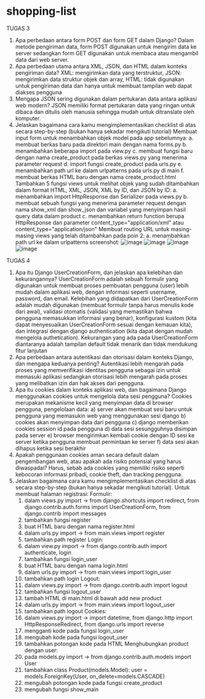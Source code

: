 # shopping-list
TUGAS 3
1. Apa perbedaan antara form POST dan form GET dalam Django?
 Dalam metode pengiriman data, form POST digunakan untuk mengirim data ke server sedangkan form GET digunakan untuk membaca atau mengambil data dari web server.
2. Apa perbedaan utama antara XML, JSON, dan HTML dalam konteks pengiriman data?
 XML: mengirimkan data yang terstruktur, JSON: mengirimkan data struktur objek dan array, HTML: tidak digunakan untuk pengiriman data dan hanya untuk membuat tampilan web dapat diakses pengguna
3. Mengapa JSON sering digunakan dalam pertukaran data antara aplikasi web modern?
 JSON memiliki format pertukaran data yang ringan untuk dibaca dan ditulis oleh manusia sehingga mudah untuk ditranslate oleh komputer.
4. Jelaskan bagaimana cara kamu mengimplementasikan checklist di atas secara step-by-step (bukan hanya sekadar mengikuti tutorial)
 Membuat input form untuk menambahkan objek model pada app sebelumnya:
a. membuat berkas baru pada direktori main dengan nama forms.py
b. menambahkan beberapa import pada view.py
c. membuat fungsi baru dengan nama create_product pada berkas views.py yang menerima parameter request
d. import fungsi create_product pada urls.py
e. menambahkan path url ke dalam urlpatterns pada urls.py di main
f. membuat berkas HTML baru dengan nama create_product.html
 Tambahkan 5 fungsi views untuk melihat objek yang sudah ditambahkan dalam format HTML, XML, JSON, XML by ID, dan JSON by ID:
a. menambahkan import HttpResponse dan Serializer pada views.py
b. membuat sebuah fungsi yang menerima parameter request dengan nama show_xml dan show_json dan variabel yang menyimpan hasil query data dalam product
c. menambahkan return function berupa HttpResponse dan parameter content_type="application/xml" atau content_type="application/json"
 Membuat routing URL untuk masing-masing views yang telah ditambahkan pada poin 2:
a. menambahkan path url ke dalam urlpatterns
screenshot:
![image](https://github.com/bingqiu-exe/shopping-list/assets/113889689/55a53066-bfbe-4d49-86b6-4f791427c507)
![image](https://github.com/bingqiu-exe/shopping-list/assets/113889689/0f74fdec-00c6-4e52-9724-45194a86bb5d)
![image](https://github.com/bingqiu-exe/shopping-list/assets/113889689/ab744131-7617-4787-a73f-dec53389948d)
![image](https://github.com/bingqiu-exe/shopping-list/assets/113889689/5085cbab-8348-4b88-af1a-009c17a089d1)

TUGAS 4
1. Apa itu Django UserCreationForm, dan jelaskan apa kelebihan dan kekurangannya?
   UserCreationForm adalah sebuah formulir yang digunakan untuk membuat proses pembuatan pengguna (user) lebih mudah dalam aplikasi web, dengan informasi seperti username, password, dan email. Kelebihan yang didapatkan dari UserCreationForm adalah mudah digunakan (membuat formulir tanpa harus menulis kode dari awal), validasi otomatis (validasi yang memastikan bahwa pengguna memasukkan informasi yang benar), konfigurasi kustom (kita dapat menyesuaikan UserCreationForm sesuai dengan kemauan kita), dan integrasi dengan django authentication (kita dapat dengan mudah mengelola authetication). Kekurangan yang ada pada UserCreationForm diantaranya adalah tampilan default tidak menarik dan tidak mendukung fitur lanjutan
2. Apa perbedaan antara autentikasi dan otorisasi dalam konteks Django, dan mengapa keduanya penting?
   Autentikasi lebih mengarah pada proses yang memverifikasi identitas pengguna sebagai izin untuk memasuki aplikasi sedangkan otorisasi lebih mengarah pada proses yang melibatkan izin dan hak akses dari pengguna.
3. Apa itu cookies dalam konteks aplikasi web, dan bagaimana Django menggunakan cookies untuk mengelola data sesi pengguna?
   Cookies merupakan mekanisme kecil yang menyimpan data di browser pengguna, pengelolaan data:
   a) server akan membuat sesi baru untuk pengguna yang memasukin web yang menggunakan sesi django
   b) cookies akan menyimpan data dari pengguna
   c) django memberikan cookies session id pada pengguna
   d) data sesi sesungguhnya disimpan pada server
   e) browser mengirimkan kembali cookie dengan ID sesi ke server ketika pengguna membuat permintaan ke server
   f) data sesi akan dihapus ketika sesi berakhir
4. Apakah penggunaan cookies aman secara default dalam pengembangan web, atau apakah ada risiko potensial yang harus diwaspadai?
   Harus, sebab ada cookies yang memiliki risiko seperti kebocoran informasi pribadi, cookie theft, dan tracking pengguna.
5. Jelaskan bagaimana cara kamu mengimplementasikan checklist di atas secara step-by-step (bukan hanya sekadar mengikuti tutorial).
   Untuk membuat halaman registrasi:
    Formulir:
    1) dalam views.py import -> from django.shortcuts import redirect, from django.contrib.auth.forms import UserCreationForm, from django.contrib import messages
    2) tambahkan fungsi register
    3) buat HTML baru dengan nama register.html
    4) dalam urls.py import -> from main.views import register
    5) tambahkan path register
    Login:
    1) dalam view.py import -> from django.contrib.auth import authenticate, login
    2) tambahkan fungsi login_user
    3) buat HTML baru dengan nama login.html
    4) dalam urls.py import -> from main.views import login_user
    5) tambahkan path login
    Logout:
    1) dalam views.py import -> from django.contrib.auth import logout
    2) tambahkan fungsi logout_user
    3) tambah HTML di main.html di bawah add new product
    4) dalam urls.py import -> from main.views import logout_user
    5) tambahkan path logout
    Cookies:
    1) dalam views.py import -> import datetime, from django.http import HttpResponseRedirect, from django.urls import reverse
    2) mengganti kode pada fungsi login_user
    3) mengubah kode pada fungsi logout_user
    4) tambahkan potongan kode pada HTML
    Menghubungkan product dengan user:
    1) pada models.py import -> from django.contrib.auth.models import User
    2) tambahkan class Product(models.Model):
    user = models.ForeignKey(User, on_delete=models.CASCADE)
    3) mengubah potongan kode pada fungsi create_product
    4) mengubah fungsi show_main
